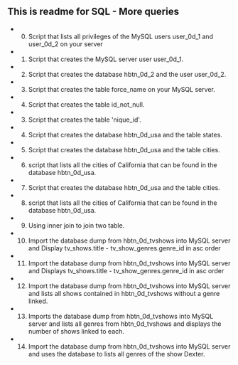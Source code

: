 ## This is readme for SQL - More queries

- 0. Script that lists all privileges of the MySQL users user_0d_1 and user_0d_2 on your server

- 1. Script that creates the MySQL server user user_0d_1.

- 2. Script that creates the database hbtn_0d_2 and the user user_0d_2.

- 3. Script that creates the table force_name on your MySQL server.

- 4. Script that creates the table id_not_null.

- 3. Script that creates the table 'nique_id'.

- 4. Script that creates the database hbtn_0d_usa and the table states.

- 5. Script that creates the database hbtn_0d_usa and the table cities.

- 6. script that lists all the cities of California that can be found in the database hbtn_0d_usa.

- 7. Script that creates the database hbtn_0d_usa and the table cities.

- 8. script that lists all the cities of California that can be found in the database hbtn_0d_usa.

- 9. Using inner join to join two table.

- 10. Import the database dump from hbtn_0d_tvshows into MySQL server and Display tv_shows.title - tv_show_genres.genre_id in asc order
- 11. Import the database dump from hbtn_0d_tvshows into MySQL server and Displays tv_shows.title - tv_show_genres.genre_id in asc order
- 12. Import the database dump from hbtn_0d_tvshows into MySQL server and lists all shows contained in hbtn_0d_tvshows without a genre linked.
- 13. Imports the database dump from hbtn_0d_tvshows into MySQL server and lists all genres from hbtn_0d_tvshows and displays the number of shows linked to each.
- 14. Import the database dump from hbtn_0d_tvshows into MySQL server and uses the database to lists all genres of the show Dexter.
